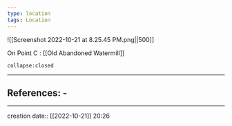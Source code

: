```yaml
---
type: location
tags: Location
---
```


![[Screenshot 2022-10-21 at 8.25.45 PM.png||500]]

On Point C : [[Old Abandoned Watermill]]
```ad-ooc
collapse:closed
```

___ 
## References: - 
--- 
creation date:: [[2022-10-21]] 20:26